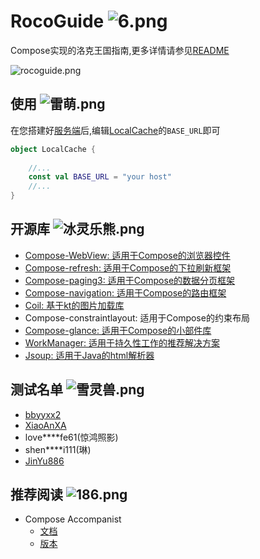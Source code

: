 # RocoGuide ![6.png](https://s2.loli.net/2022/12/17/fz1bZ24TQLc3Der.png)
Compose实现的洛克王国指南,更多详情请参见[README](https://gitee.com/lanier/roco-guide)

![rocoguide.png](https://s2.loli.net/2022/12/17/1pYKteoNiDgMhGL.png)

## 使用  ![雷萌.png](https://s2.loli.net/2022/12/17/Li3ZhEvIQuOTrVt.png)
在您搭建好[服务端](https://github.com/taxeric/RocoGuideServe)后,编辑[LocalCache](https://github.com/taxeric/RocoGuide/blob/master/app/src/main/java/com/lanier/rocoguide/base/cache/LocalCache.kt)的`BASE_URL`即可
```kotlin
object LocalCache {
    
    //...
    const val BASE_URL = "your host"
    //...
}
```

## 开源库  ![冰灵乐熊.png](https://s2.loli.net/2022/12/17/yipBaAM7DtgIZCV.png)
- [Compose-WebView: 适用于Compose的浏览器控件](https://google.github.io/accompanist/web/)
- [Compose-refresh: 适用于Compose的下拉刷新框架](https://developer.android.com/reference/kotlin/androidx/compose/material/pullrefresh/package-summary/)
- [Compose-paging3: 适用于Compose的数据分页框架](https://developer.android.google.cn/topic/libraries/architecture/paging/v3-overview)
- [Compose-navigation: 适用于Compose的路由框架](https://developer.android.google.cn/guide/navigation/navigation-getting-started)
- [Coil: 基于kt的图片加载库](https://github.com/coil-kt/coil/blob/main/README-zh.md)
- Compose-constraintlayout: 适用于Compose的约束布局
- [Compose-glance: 适用于Compose的小部件库](https://developer.android.com/reference/kotlin/androidx/glance/package-summary)
- [WorkManager: 适用于持久性工作的推荐解决方案](https://developer.android.com/topic/libraries/architecture/workmanager)
- [Jsoup: 适用于Java的html解析器](https://jsoup.org/)

## 测试名单  ![雪灵兽.png](https://s2.loli.net/2022/12/17/tQ3l9UcOfPMnzZ4.png)
- [bbyyxx2](https://github.com/bbyyxx2)
- [XiaoAnXA](https://github.com/XiaoAnXA)
- love****fe61(惊鸿照影)
- shen****i111(琳)
- [JinYu886](https://gitee.com/JinYucc)

## 推荐阅读  ![186.png](https://s2.loli.net/2022/12/17/3g2aUqXycIsfFLW.png)
- Compose Accompanist
  - [文档](https://google.github.io/accompanist/)
  - [版本](https://search.maven.org/search?q=g:com.google.accompanist)


